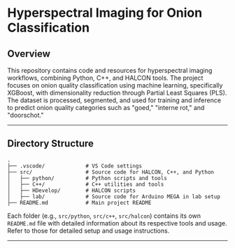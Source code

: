 # Hyperspectral Imaging for Onion Classification

## **Overview**

This repository contains code and resources for hyperspectral imaging workflows, combining Python, C++, and HALCON tools. The project focuses on onion quality classification using machine learning, specifically XGBoost, with dimensionality reduction through Partial Least Squares (PLS). The dataset is processed, segmented, and used for training and inference to predict onion quality categories such as "goed," "interne rot," and "doorschot."

---

## **Directory Structure**

```
.
├── .vscode/             # VS Code settings
├── src/                 # Source code for HALCON, C++, and Python
│   ├── python/          # Python scripts and tools
│   ├── C++/             # C++ utilities and tools
│   ├── HDevelop/        # HALCON scripts 
│   ├── lab/             # Source code for Arduino MEGA in lab setup 
├── README.md            # Main project README
```

Each folder (e.g., `src/python`, `src/c++`, `src/halcon`) contains its own `README.md` file with detailed information about its respective tools and usage. Refer to those for detailed setup and usage instructions.

---
